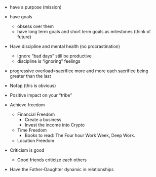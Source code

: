 - have a purpose (mission) 

- have goals 
	- obsess over them 
	- have long term goals and short term goals as milestones (think of future) 

- Have discipline and mental health (no procrastination) 
	- Ignore “bad days” still be productive 
	- discipline is “ignoring” feelings 

- progressive overload=sacrifice more and more each sacrifice being greater than the last 

- Nofap (this is obvious) 

- Positive impact on your “tribe”

- Achieve freedom
	- Financial Freedom
		- Create a business
		- Invest the income into Crypto
	- Time Freedom
		- Books to read: The Four hour Work Week, Deep Work.
	- Location Freedom

- Criticism is good
	- Good friends criticize each others

- Have the Father-Daughter dynamic in relationships